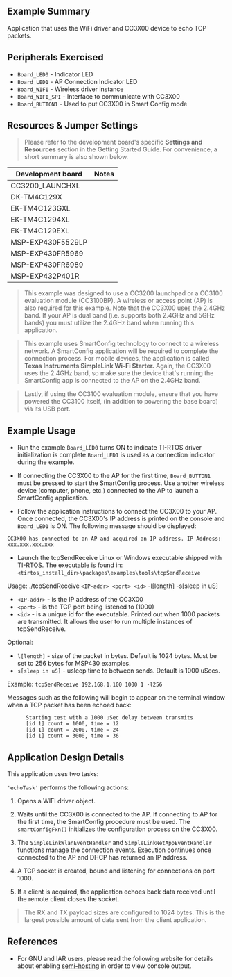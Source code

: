 ## Example Summary

Application that uses the WiFi driver and CC3X00 device to echo TCP packets.

## Peripherals Exercised

* `Board_LED0` -        Indicator LED
* `Board_LED1` -        AP Connection Indicator LED
* `Board_WIFI` -        Wireless driver instance
* `Board_WIFI_SPI` -    Interface to communicate with CC3X00
* `Board_BUTTON1` -     Used to put CC3X00 in Smart Config mode

## Resources & Jumper Settings

> Please refer to the development board's specific __Settings and Resources__
section in the Getting Started Guide. For convenience, a short summary is also
shown below.

| Development board | Notes |
| ----------------- | ----- |
| CC3200_LAUNCHXL   |       |
| DK-TM4C129X       |       |
| EK-TM4C123GXL     |       |
| EK-TM4C1294XL     |       |
| EK-TM4C129EXL     |       |
| MSP-EXP430F5529LP |       |
| MSP-EXP430FR5969  |       |
| MSP-EXP430FR6989  |       |
| MSP-EXP432P401R   |       |

> This example was designed to use a CC3200 launchpad
or a CC3100 evaluation module (CC3100BP).  A wireless
or access point (AP) is also required for this example.
Note that the CC3X00 uses the 2.4GHz band. If your AP
is dual band (i.e. supports both 2.4GHz and 5GHz bands)
you must utilize the 2.4GHz band when running this
application.

> This example uses SmartConfig technology to connect to
a wireless network. A SmartConfig application will be
required to complete the connection process. For mobile
devices, the application is called __Texas Instruments
SimpleLink Wi-Fi Starter.__ Again, the CC3X00 uses the
2.4GHz band, so make sure the device that's running the
SmartConfig app is connected to the AP on the 2.4GHz
band.

> Lastly, if using the CC3100 evaluation module, ensure
that you have powered the CC3100 itself, (in addition
to powering the base board) via its USB port.

## Example Usage

* Run the example.`Board_LED0` turns ON to indicate TI-RTOS driver
initialization is complete.`Board_LED1` is used as a connection indicator during the example.

* If connecting the CC3X00 to the AP for the first time, `Board_BUTTON1` must be pressed to start the SmartConfig process. Use another wireless device (computer, phone, etc.) connected to the AP to launch a SmartConfig application.

* Follow the application instructions to connect the CC3X00 to your AP. Once connected, the CC3X00's IP address is printed on the console and `Board_LED1` is ON. The following message should be displayed:
```
CC3X00 has connected to an AP and acquired an IP address. IP Address: xxx.xxx.xxx.xxx
```

* Launch the tcpSendReceive Linux or Windows executable shipped with TI-RTOS. The executable is found in:
`<tirtos_install_dir>\packages\examples\tools\tcpSendReceive`

Usage: ./tcpSendReceive `<IP-addr> <port> <id>` -l[length] -s[sleep in uS]

* `<IP-addr>` - is the IP address of the CC3X00
* `<port>` - is the TCP port being listened to (1000)
* `<id>` - is a unique id for the executable. Printed out when 1000 packets are transmitted. It allows the user to run multiple instances of tcpSendReceive.


Optional:

* `l[length]` - size of the packet in bytes. Default is 1024 bytes. Must be set to 256 bytes for MSP430 examples.
* `s[sleep in uS]` - usleep time to between sends. Default is 1000 uSecs.

Example:
`tcpSendReceive 192.168.1.100 1000 1 -l256`

Messages such as the following will begin to appear on the terminal window when a TCP packet has been echoed back:
```
      Starting test with a 1000 uSec delay between transmits
      [id 1] count = 1000, time = 12
      [id 1] count = 2000, time = 24
      [id 1] count = 3000, time = 36
```
## Application Design Details

This application uses two tasks:

`'echoTask'` performs the following actions:

1. Opens a WIFI driver object.

2. Waits until the CC3X00 is connected to the AP. If connecting to AP
for the first time, the SmartConfig procedure must be used. The
`smartConfigFxn()` initializes the configuration process on the CC3X00.

3. The `SimpleLinkWlanEventHandler` and `SimpleLinkNetAppEventHandler` functions
manage the connection events. Execution continues once connected to
the AP and DHCP has returned an IP address.

4. A TCP socket is created, bound and listening for connections on port 1000.

5. If a client is acquired, the application echoes back data received until
the remote client closes the socket.

> The RX and TX payload sizes are configured to 1024 bytes. This is
the largest possible amount of data sent from the client application.

## References

* For GNU and IAR users, please read the following website for details
  about enabling [semi-hosting](http://processors.wiki.ti.com/index.php/TI-RTOS_Examples_SemiHosting)
  in order to view console output.